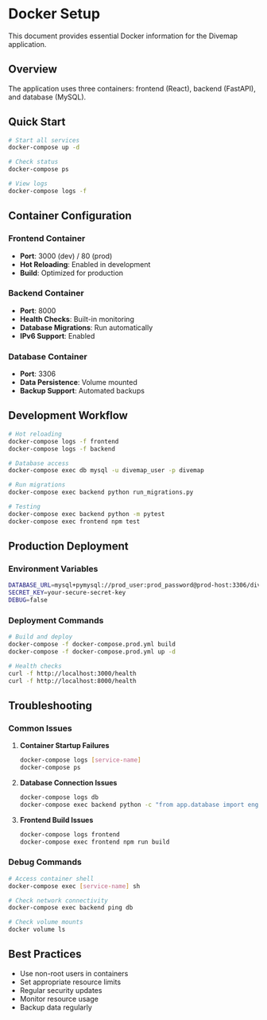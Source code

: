 # Docker Setup

This document provides essential Docker information for the Divemap application.

## Overview

The application uses three containers: frontend (React), backend (FastAPI), and database (MySQL).

## Quick Start

```bash
# Start all services
docker-compose up -d

# Check status
docker-compose ps

# View logs
docker-compose logs -f
```

## Container Configuration

### Frontend Container
- **Port**: 3000 (dev) / 80 (prod)
- **Hot Reloading**: Enabled in development
- **Build**: Optimized for production

### Backend Container
- **Port**: 8000
- **Health Checks**: Built-in monitoring
- **Database Migrations**: Run automatically
- **IPv6 Support**: Enabled

### Database Container
- **Port**: 3306
- **Data Persistence**: Volume mounted
- **Backup Support**: Automated backups

## Development Workflow

```bash
# Hot reloading
docker-compose logs -f frontend
docker-compose logs -f backend

# Database access
docker-compose exec db mysql -u divemap_user -p divemap

# Run migrations
docker-compose exec backend python run_migrations.py

# Testing
docker-compose exec backend python -m pytest
docker-compose exec frontend npm test
```

## Production Deployment

### Environment Variables
```bash
DATABASE_URL=mysql+pymysql://prod_user:prod_password@prod-host:3306/divemap
SECRET_KEY=your-secure-secret-key
DEBUG=false
```

### Deployment Commands
```bash
# Build and deploy
docker-compose -f docker-compose.prod.yml build
docker-compose -f docker-compose.prod.yml up -d

# Health checks
curl -f http://localhost:3000/health
curl -f http://localhost:8000/health
```

## Troubleshooting

### Common Issues

1. **Container Startup Failures**
   ```bash
   docker-compose logs [service-name]
   docker-compose ps
   ```

2. **Database Connection Issues**
   ```bash
   docker-compose logs db
   docker-compose exec backend python -c "from app.database import engine; print(engine.connect())"
   ```

3. **Frontend Build Issues**
   ```bash
   docker-compose logs frontend
   docker-compose exec frontend npm run build
   ```

### Debug Commands
```bash
# Access container shell
docker-compose exec [service-name] sh

# Check network connectivity
docker-compose exec backend ping db

# Check volume mounts
docker volume ls
```

## Best Practices

- Use non-root users in containers
- Set appropriate resource limits
- Regular security updates
- Monitor resource usage
- Backup data regularly 